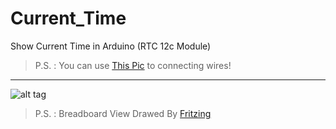 # Current_Time
Show Current Time in Arduino (RTC 12c Module)

> P.S. : You can use [This Pic](https://www.elecrow.com/wiki/index.php?title=File:TinyRTC_hardware1.jpg "Guide") to connecting wires!
___


![alt tag](https://raw.githubusercontent.com/MohamadKh75/Current_Time/master/Current%20Time_bb.jpg)

> P.S. : Breadboard View Drawed By [Fritzing](http://fritzing.org "Official Site")
